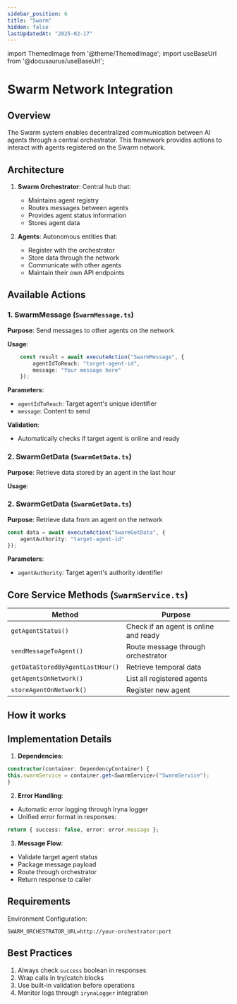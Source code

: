 ```yaml
---
sidebar_position: 6
title: "Swarm"
hidden: false
lastUpdatedAt: "2025-02-17"
---
```

import ThemedImage from '@theme/ThemedImage';
import useBaseUrl from '@docusaurus/useBaseUrl';

# Swarm Network Integration

## Overview
The Swarm system enables decentralized communication between AI agents through a central orchestrator. This framework provides actions to interact with agents registered on the Swarm network.

## Architecture

<center>
<ThemedImage
    alt="Swarm Integration"
    sources={{
        light: useBaseUrl('/img/Swarm_Interaction.png'),
        dark: useBaseUrl('/img/Swarm_Interaction.png'),
    }}
    style={{width: 600}}
    />

</center>

1. **Swarm Orchestrator**: Central hub that:
   - Maintains agent registry
   - Routes messages between agents
   - Provides agent status information
   - Stores agent data

2. **Agents**: Autonomous entities that:
   - Register with the orchestrator
   - Store data through the network
   - Communicate with other agents
   - Maintain their own API endpoints

## Available Actions

### 1. SwarmMessage (`SwarmMessage.ts`)
**Purpose**: Send messages to other agents on the network

**Usage**:
```typescript
	const result = await executeAction("SwarmMessage", {
		agentIdToReach: "target-agent-id",
		message: "Your message here"
	});
```

**Parameters**:
- `agentIdToReach`: Target agent's unique identifier
- `message`: Content to send

**Validation**:
- Automatically checks if target agent is online and ready

### 2. SwarmGetData (`SwarmGetData.ts`)
**Purpose**: Retrieve data stored by an agent in the last hour

**Usage**:

### 2. SwarmGetData (`SwarmGetData.ts`)
**Purpose**: Retrieve data from an agent on the network

```typescript
const data = await executeAction("SwarmGetData", {
	agentAuthority: "target-agent-id"
});
```

**Parameters**:
- `agentAuthority`: Target agent's authority identifier

## Core Service Methods (`SwarmService.ts`)

| Method | Purpose |
|--------|---------|
| `getAgentStatus()` | Check if an agent is online and ready |
| `sendMessageToAgent()` | Route message through orchestrator |
| `getDataStoredByAgentLastHour()` | Retrieve temporal data |
| `getAgentsOnNetwork()` | List all registered agents |
| `storeAgentOnNetwork()` | Register new agent |

## How it works

<center>
<ThemedImage
    alt="Swarm Integration"
    sources={{
        light: useBaseUrl('/img/Swarm_Workflow.png'),
        dark: useBaseUrl('/img/Swarm_Workflow.png'),
    }}
    style={{width: 600}}
    />

</center>

## Implementation Details

1. **Dependencies**:

```typescript
constructor(container: DependencyContainer) {
this.swarmService = container.get<SwarmService>("SwarmService");
}
```
2. **Error Handling**:
- Automatic error logging through Iryna logger
- Unified error format in responses:

```typescript
return { success: false, error: error.message };
```

3. **Message Flow**:
- Validate target agent status
- Package message payload
- Route through orchestrator
- Return response to caller

## Requirements

Environment Configuration:

```env
SWARM_ORCHESTRATOR_URL=http://your-orchestrator:port
```

## Best Practices

1. Always check `success` boolean in responses
2. Wrap calls in try/catch blocks
3. Use built-in validation before operations
4. Monitor logs through `irynaLogger` integration

